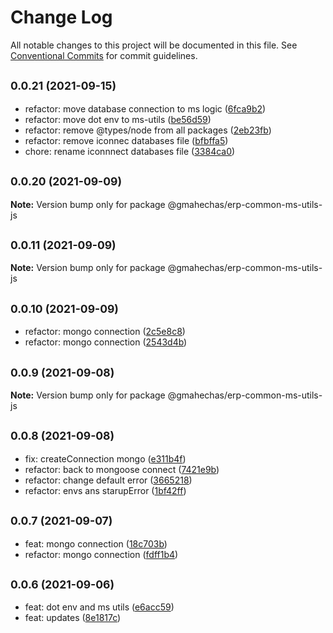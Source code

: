 # Change Log

All notable changes to this project will be documented in this file.
See [Conventional Commits](https://conventionalcommits.org) for commit guidelines.

## <small>0.0.21 (2021-09-15)</small>

* refactor: move database connection to ms logic ([6fca9b2](https://github.com/gmahechas/erp/commit/6fca9b2))
* refactor: move dot env to ms-utils ([be56d59](https://github.com/gmahechas/erp/commit/be56d59))
* refactor: remove @types/node from all packages ([2eb23fb](https://github.com/gmahechas/erp/commit/2eb23fb))
* refactor: remove iconnec databases file ([bfbffa5](https://github.com/gmahechas/erp/commit/bfbffa5))
* chore: rename iconnnect databases file ([3384ca0](https://github.com/gmahechas/erp/commit/3384ca0))





## <small>0.0.20 (2021-09-09)</small>

**Note:** Version bump only for package @gmahechas/erp-common-ms-utils-js





## <small>0.0.11 (2021-09-09)</small>

**Note:** Version bump only for package @gmahechas/erp-common-ms-utils-js





## <small>0.0.10 (2021-09-09)</small>

* refactor: mongo connection ([2c5e8c8](https://github.com/gmahechas/erp/commit/2c5e8c8))
* refactor: mongo connection ([2543d4b](https://github.com/gmahechas/erp/commit/2543d4b))





## <small>0.0.9 (2021-09-08)</small>

**Note:** Version bump only for package @gmahechas/erp-common-ms-utils-js





## <small>0.0.8 (2021-09-08)</small>

* fix: createConnection mongo ([e311b4f](https://github.com/gmahechas/erp/commit/e311b4f))
* refactor: back to mongoose connect ([7421e9b](https://github.com/gmahechas/erp/commit/7421e9b))
* refactor: change default error ([3665218](https://github.com/gmahechas/erp/commit/3665218))
* refactor: envs ans starupError ([1bf42ff](https://github.com/gmahechas/erp/commit/1bf42ff))





## <small>0.0.7 (2021-09-07)</small>

* feat: mongo connection ([18c703b](https://github.com/gmahechas/erp/commit/18c703b))
* refactor: mongo connection ([fdff1b4](https://github.com/gmahechas/erp/commit/fdff1b4))





## <small>0.0.6 (2021-09-06)</small>

* feat: dot env and ms utils ([e6acc59](https://github.com/gmahechas/erp/commit/e6acc59))
* feat: updates ([8e1817c](https://github.com/gmahechas/erp/commit/8e1817c))
